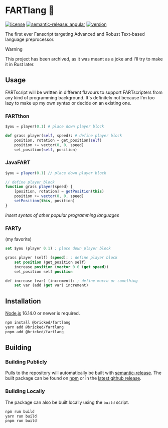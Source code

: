 # FARTlang 💨

[![license](https://custom-icon-badges.demolab.com/github/license/brckd/fartlang?logo=law)](LICENSE.md)
[![semantic-release: angular](https://img.shields.io/badge/semantic--release-angular-e10079?logo=semantic-release)](https://github.com/semantic-release/semantic-release)
[![version](https://img.shields.io/npm/v/@bricked/fartlang?color=crimson&logo=npm)](https://www.npmjs.com/package/@bricked/fartlang)

The first ever Fanscript targeting Advanced and Robust Text-based language preprocessor.

> [!Warning]
> This project has been archived, as it was meant as a joke and I'll try to make it in Rust later.

## Usage

FARTscript will be written in different flavours to support FARTscripters from any kind of programming background. It's definitely not because I'm too lazy to make up my own syntax or decide on an existing one.

### FARTthon
```py
$you = player(0.1) # place down player block

def grass player(self, speed): # define player block
    position, rotation = get_position(self)
    position += vector(0, 0, speed)
    set_position(self, position)
```

### JavaFART
```js
$you = player(0.1) // place down player block

// define player block
function grass player(speed) {
    [position, rotation] = getPosition(this)
    position += vector(0, 0, speed)
    setPosition(this, position)
}
```

*insert syntax of other popular programming languages*

### FARTy
(my favorite)

```lisp
set $you (player 0.1) ; place down player block

grass player (self) (speed): ; define player block
    set position (get_position self)
    increase position (vector 0 0 (get speed))
    set_position self position

def increase (var) (increment): ; define macro or something
    set var (add (get var) increment)
```


## Installation

[Node.js](https://nodejs.org/) 16.14.0 or newer is required.

```sh
npm install @bricked/fartlang
yarn add @bricked/fartlang
pnpm add @bricked/fartlang
```

## Building

### Building Publicly

Pulls to the repository will automatically be built with [semantic-release](https://github.com/semantic-release/npm).
The built package can be found on [npm](https://www.npmjs.com/package/@bricked/fartlang?activeTab=code) or in the
[latest github release](https://github.com/brckd/fartlang/releases/latest).

### Building Locally

The package can also be built locally using the `build` script.

```sh
npm run build
yarn run build
pnpm run build
```

